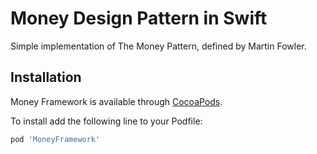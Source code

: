 # Money Design Pattern in Swift
Simple implementation of The Money Pattern, defined by Martin Fowler.

Installation
---

Money Framework is available through [CocoaPods](http://cocoapods.org).

To install add the following line to your Podfile:

``` Ruby
pod 'MoneyFramework'
```
